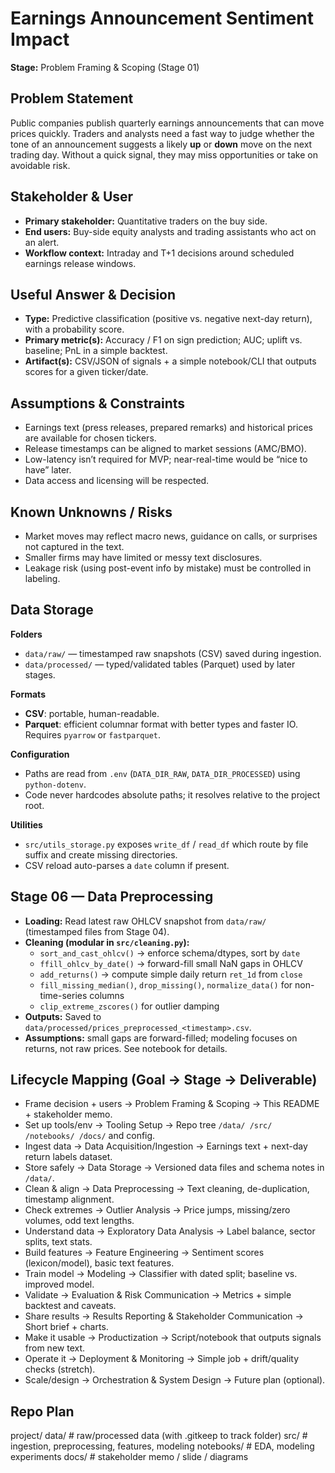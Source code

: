 # Earnings Announcement Sentiment Impact

**Stage:** Problem Framing & Scoping (Stage 01)  

## Problem Statement
Public companies publish quarterly earnings announcements that can move prices quickly. Traders and analysts need a fast way to judge whether the tone of an announcement suggests a likely **up** or **down** move on the next trading day. Without a quick signal, they may miss opportunities or take on avoidable risk.

## Stakeholder & User
- **Primary stakeholder:** Quantitative traders on the buy side.
- **End users:** Buy-side equity analysts and trading assistants who act on an alert.
- **Workflow context:** Intraday and T+1 decisions around scheduled earnings release windows.

## Useful Answer & Decision
- **Type:** Predictive classification (positive vs. negative next-day return), with a probability score.
- **Primary metric(s):** Accuracy / F1 on sign prediction; AUC; uplift vs. baseline; PnL in a simple backtest.
- **Artifact(s):** CSV/JSON of signals + a simple notebook/CLI that outputs scores for a given ticker/date.

## Assumptions & Constraints
- Earnings text (press releases, prepared remarks) and historical prices are available for chosen tickers.
- Release timestamps can be aligned to market sessions (AMC/BMO).
- Low-latency isn’t required for MVP; near-real-time would be “nice to have” later.
- Data access and licensing will be respected.

## Known Unknowns / Risks
- Market moves may reflect macro news, guidance on calls, or surprises not captured in the text.
- Smaller firms may have limited or messy text disclosures.
- Leakage risk (using post-event info by mistake) must be controlled in labeling.

## Data Storage

**Folders**
- `data/raw/` — timestamped raw snapshots (CSV) saved during ingestion.
- `data/processed/` — typed/validated tables (Parquet) used by later stages.

**Formats**
- **CSV**: portable, human-readable.
- **Parquet**: efficient columnar format with better types and faster IO. Requires `pyarrow` or `fastparquet`.

**Configuration**
- Paths are read from `.env` (`DATA_DIR_RAW`, `DATA_DIR_PROCESSED`) using `python-dotenv`.
- Code never hardcodes absolute paths; it resolves relative to the project root.

**Utilities**
- `src/utils_storage.py` exposes `write_df` / `read_df` which route by file suffix and create missing directories.
- CSV reload auto-parses a `date` column if present.

## Stage 06 — Data Preprocessing

- **Loading:** Read latest raw OHLCV snapshot from `data/raw/` (timestamped files from Stage 04).
- **Cleaning (modular in `src/cleaning.py`):**
  - `sort_and_cast_ohlcv()` → enforce schema/dtypes, sort by `date`
  - `ffill_ohlcv_by_date()` → forward-fill small NaN gaps in OHLCV
  - `add_returns()` → compute simple daily return `ret_1d` from `close`
  - `fill_missing_median()`, `drop_missing()`, `normalize_data()` for non-time-series columns
  - `clip_extreme_zscores()` for outlier damping
- **Outputs:** Saved to `data/processed/prices_preprocessed_<timestamp>.csv`.
- **Assumptions:** small gaps are forward-filled; modeling focuses on returns, not raw prices. See notebook for details.


## Lifecycle Mapping (Goal → Stage → Deliverable)
- Frame decision + users → Problem Framing & Scoping → This README + stakeholder memo.
- Set up tools/env → Tooling Setup → Repo tree `/data/ /src/ /notebooks/ /docs/` and config.
- Ingest data → Data Acquisition/Ingestion → Earnings text + next-day return labels dataset.
- Store safely → Data Storage → Versioned data files and schema notes in `/data/`.
- Clean & align → Data Preprocessing → Text cleaning, de-duplication, timestamp alignment.
- Check extremes → Outlier Analysis → Price jumps, missing/zero volumes, odd text lengths.
- Understand data → Exploratory Data Analysis → Label balance, sector splits, text stats.
- Build features → Feature Engineering → Sentiment scores (lexicon/model), basic text features.
- Train model → Modeling → Classifier with dated split; baseline vs. improved model.
- Validate → Evaluation & Risk Communication → Metrics + simple backtest and caveats.
- Share results → Results Reporting & Stakeholder Communication → Short brief + charts.
- Make it usable → Productization → Script/notebook that outputs signals from new text.
- Operate it → Deployment & Monitoring → Simple job + drift/quality checks (stretch).
- Scale/design → Orchestration & System Design → Future plan (optional).

## Repo Plan
project/
data/ # raw/processed data (with .gitkeep to track folder)
src/ # ingestion, preprocessing, features, modeling
notebooks/ # EDA, modeling experiments
docs/ # stakeholder memo / slide / diagrams
